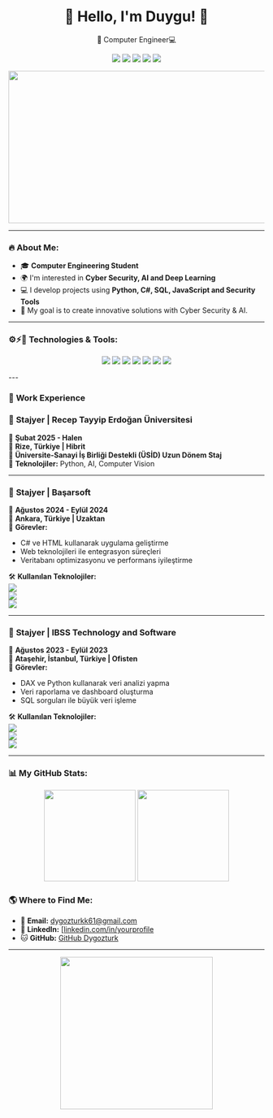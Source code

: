 <h1 align="center">🪼 Hello, I'm Duygu! 🪼</h1>

<p align="center">
 🚀 Computer Engineer💻
</p>

<p align="center">
    <img src="https://img.shields.io/badge/Python-3776AB?style=for-the-badge&logo=python&logoColor=white"/>
    <img src="https://img.shields.io/badge/C%23-239120?style=for-the-badge&logo=c-sharp&logoColor=white"/>
    <img src="https://img.shields.io/badge/SQL-4479A1?style=for-the-badge&logo=mysql&logoColor=white"/>
    <img src="https://img.shields.io/badge/Deep%20Learning-FF6F00?style=for-the-badge&logo=tensorflow&logoColor=white"/>
    <img src="https://img.shields.io/badge/CyberSecurity-5C3EE8?style=for-the-badge&logo=security&logoColor=white"/>
</p>

<p align="center">
 <img src="https://media.giphy.com/media/L1R1tvI9svkIWwpVYr/giphy.gif" width="600" height="300"/>
</p>

---

### 🔥 About Me:
- 🎓 **Computer Engineering Student**
- 🌍 I'm interested in **Cyber Security, AI and Deep Learning**
- 💻 I develop projects using **Python, C#, SQL, JavaScript and Security Tools**
- 🎯 My goal is to create innovative solutions with Cyber Security & AI.

---

### ⚙️⚡🔧 Technologies & Tools:
<p align="center">
    <img src="https://img.shields.io/badge/Python-3776AB?style=for-the-badge&logo=python&logoColor=white"/>
    <img src="https://img.shields.io/badge/C%23-239120?style=for-the-badge&logo=c-sharp&logoColor=white"/>
    <img src="https://img.shields.io/badge/JavaScript-F7DF1E?style=for-the-badge&logo=javascript&logoColor=black"/>
    <img src="https://img.shields.io/badge/SQL-4479A1?style=for-the-badge&logo=mysql&logoColor=white"/>
    <img src="https://img.shields.io/badge/Git-F05032?style=for-the-badge&logo=git&logoColor=white"/>
    <img src="https://img.shields.io/badge/VSCode-007ACC?style=for-the-badge&logo=visual-studio-code&logoColor=white"/>
    <img src="https://img.shields.io/badge/Eclipse-2C2255?style=for-the-badge&logo=eclipse&logoColor=white"/>
</p>
---

### 💼 **Work Experience**

### 📌 **Stajyer | Recep Tayyip Erdoğan Üniversitesi**
📅 **Şubat 2025 - Halen**  
📍 **Rize, Türkiye | Hibrit**  
🎯 **Üniversite-Sanayi İş Birliği Destekli (ÜSİD) Uzun Dönem Staj**  
🔹 **Teknolojiler:** Python, AI, Computer Vision

---

### 📌 **Stajyer | Başarsoft**
📅 **Ağustos 2024 - Eylül 2024**  
📍 **Ankara, Türkiye | Uzaktan**  
🔹 **Görevler:**
- C# ve HTML kullanarak uygulama geliştirme
- Web teknolojileri ile entegrasyon süreçleri
- Veritabanı optimizasyonu ve performans iyileştirme  

🛠 **Kullanılan Teknolojiler:**  
<img src="https://img.shields.io/badge/C%23-239120?style=for-the-badge&logo=c-sharp&logoColor=white"/>  
<img src="https://img.shields.io/badge/HTML-E34F26?style=for-the-badge&logo=html5&logoColor=white"/>  
<img src="https://img.shields.io/badge/.NET-512BD4?style=for-the-badge&logo=dotnet&logoColor=white"/>  

---

### 📌 **Stajyer | IBSS Technology and Software**
📅 **Ağustos 2023 - Eylül 2023**  
📍 **Ataşehir, İstanbul, Türkiye | Ofisten**  
🔹 **Görevler:**
- DAX ve Python kullanarak veri analizi yapma
- Veri raporlama ve dashboard oluşturma
- SQL sorguları ile büyük veri işleme  

🛠 **Kullanılan Teknolojiler:**  
<img src="https://img.shields.io/badge/DAX-FF6F00?style=for-the-badge&logo=power-bi&logoColor=white"/>  
<img src="https://img.shields.io/badge/Python-3776AB?style=for-the-badge&logo=python&logoColor=white"/>  
<img src="https://img.shields.io/badge/SQL-4479A1?style=for-the-badge&logo=mysql&logoColor=white"/>  

---

### 📊 My GitHub Stats:
<p align="center">
  <img src="https://github-readme-stats.vercel.app/api?username=dygozturk&show_icons=true&theme=dark" height="180"/>
  <img src="https://github-readme-streak-stats.herokuapp.com/?user=dygozturk&theme=dark" height="180"/>
</p>


### 🌎 Where to Find Me:
- 📩 **Email:** [dygozturkk61@gmail.com](mailto:dygozturkk61@gmail.com)
- 🔗 **LinkedIn:** [[linkedin.com/in/yourprofile](https://www.linkedin.com/in/duygu-öztürk-b4887420b/)
- 🐱 **GitHub:** [GitHub Dygozturk](https://github.com/dygozturk)

---
<p align="center">
  <img src="https://media.giphy.com/media/M9gbBd9nbDrOTu1Mqx/giphy.gif" width="300"/>
</p>


